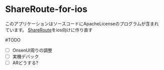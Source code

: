 # ShareRoute-for-ios
このアプリケーションはソースコードにApacheLicenseのプログラムが含まれています。
[ShareRoute](https://github.com/try46/ShareRoute)をios向けに作り直す

#TODO

- [ ] OnsenUI周りの調整 
- [ ] 実機デバック
- [ ] ARどうする? 
